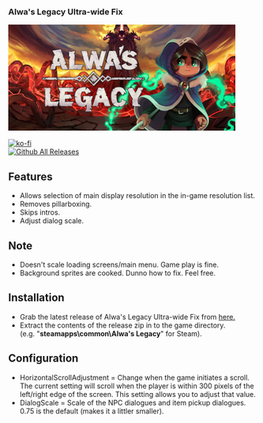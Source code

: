 ### Alwa's Legacy Ultra-wide Fix
![Game Logo](header.jpg)<br>

[![ko-fi](https://ko-fi.com/img/githubbutton_sm.svg)](https://ko-fi.com/F2F2DI3WA)<br>
[![Github All Releases](https://img.shields.io/github/downloads/p1xel8ted/AlwasLegacy/total.svg)](https://github.com/p1xel8ted/AlwasLegacy/releases)

## Features
- Allows selection of main display resolution in the in-game resolution list.
- Removes pillarboxing.
- Skips intros.
- Adjust dialog scale.

## Note
- Doesn't scale loading screens/main menu. Game play is fine.
- Background sprites are cooked. Dunno how to fix. Feel free.

## Installation
- Grab the latest release of Alwa's Legacy Ultra-wide Fix from [here.](https://github.com/p1xel8ted/AlwasLegacy/releases)
- Extract the contents of the release zip in to the game directory.<br />(e.g. "**steamapps\common\Alwa's Legacy**" for Steam).

## Configuration
- HorizontalScrollAdjustment = Change when the game initiates a scroll. The current setting will scroll when the player is within 300 pixels of the left/right edge of the screen. This setting allows you to adjust that value.
- DialogScale = Scale of the NPC dialogues and item pickup dialogues. 0.75 is the default (makes it a littler smaller).
